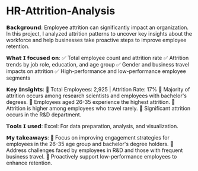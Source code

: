 # HR-Attrition-Analysis
𝗕𝗮𝗰𝗸𝗴𝗿𝗼𝘂𝗻𝗱:
Employee attrition can significantly impact an organization. In this project, I analyzed attrition patterns to uncover key insights about the workforce and help businesses take proactive steps to improve employee retention.

𝗪𝗵𝗮𝘁 𝗜 𝗳𝗼𝗰𝘂𝘀𝗲𝗱 𝗼𝗻:
 ✅ Total employee count and attrition rate
 ✅ Attrition trends by job role, education, and age group
 ✅ Gender and business travel impacts on attrition
 ✅ High-performance and low-performance employee segments

𝗞𝗲𝘆 𝗜𝗻𝘀𝗶𝗴𝗵𝘁𝘀:
 🔹 Total Employees: 2,925 | Attrition Rate: 17%
 🔹 Majority of attrition occurs among research scientists and employees with bachelor's degrees.
 🔹 Employees aged 26-35 experience the highest attrition.
 🔹 Attrition is higher among employees who travel rarely.
 🔹 Significant attrition occurs in the R&D department.

𝗧𝗼𝗼𝗹𝘀 𝗜 𝘂𝘀𝗲𝗱:
 Excel: For data preparation, analysis, and visualization.

𝗠𝘆 𝘁𝗮𝗸𝗲𝗮𝘄𝗮𝘆𝘀:
 🔹 Focus on improving engagement strategies for employees in the 26-35 age group and bachelor's degree holders.
 🔹 Address challenges faced by employees in R&D and those with frequent business travel.
🔹 Proactively support low-performance employees to enhance retention.
